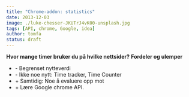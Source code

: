 ```yaml
---
title: "Chrome-addon: statistics"
date: 2013-12-03
image: ./luke-chesser-JKUTrJ4vK00-unsplash.jpg
tags: [API, chrome, Google, idea]
author: tomfa
status: draft
---
```


**Hvor mange timer bruker du på hvilke nettsider?** **Fordeler og ulemper**

*   \- Begrenset nytteverdi
*   \- Ikke noe nytt: Time tracker, Time Counter
*   \+ Samtidig: Noe å evaluere opp mot
*   \+ Lære Google chrome API.
